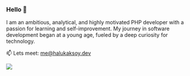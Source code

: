 ### Hello 👋

I am an ambitious, analytical, and highly motivated PHP developer with a passion for learning and self-improvement. My journey in software development began at a young age, fueled by a deep curiosity for technology.

📫 Lets meet: [me@halukaksoy.dev](mailto:me@halukaksoy.dev)

<a href="https://github-readme-stats.vercel.app/api?username=aksoyih&show_icons=true&theme=radical">
  <img align="center" src="https://github-readme-stats.vercel.app/api?username=aksoyih&show_icons=true&theme=radical" />
</a>
